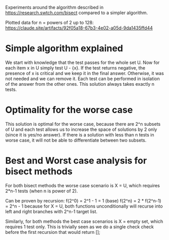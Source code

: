 Experiments around the algorithm described in https://research.swtch.com/bisect compared to a simpler algorithm.

Plotted data for n = powers of 2 up to 128:
https://claude.site/artifacts/92f05a18-67b3-4e02-a05d-9da1435ffd44

# Simple algorithm explained

We start with knowledge that the test passes for the whole set U. Now for each item x in U simply test
U - {x}. If the test returns negative, the presence of x is critical and we keep it in the final
answer. Otherwise, it was not needed and we can remove it. Each test can be performed in isolation of the
answer from the other ones. This solution always takes exactly n tests.

# Optimality for the worse case

This solution is optimal for the worse case, because there are 2^n subsets of U and each test allows us to increase the space of solutions by 2 only (since it is yes/no answer). If there is a solution with less than n tests in worse case, it will not be able to differentiate between two subsets.

# Best and Worst case analysis for bisect methods

For both bisect methods the worse case scenario is X = U, which requires 2*n-1 tests (when n is power of 2).

Can be proven by recursion:
f(2^0) = 2^1 - 1 = 1 (base)
f(2^n) = 2 * f(2^n-1) = 2^n - 1 
because for X = U, both functions unconditionally will recurse into left and right branches with 2^n-1 target list.

Similarly, for both methods the best case scenarios is X = empty set, which requires 1 test only.
This is trivially seen as we do a single check check before the first recursion that would return [];
